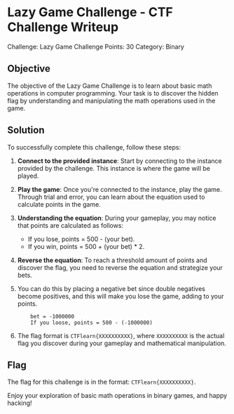 # Lazy Game Challenge - CTF Challenge Writeup

Challenge: Lazy Game Challenge
Points: 30
Category: Binary

## Objective
The objective of the Lazy Game Challenge is to learn about basic math operations in computer programming. Your task is to discover the hidden flag by understanding and manipulating the math operations used in the game.

## Solution
To successfully complete this challenge, follow these steps:

1. **Connect to the provided instance**: Start by connecting to the instance provided by the challenge. This instance is where the game will be played.

2. **Play the game**: Once you're connected to the instance, play the game. Through trial and error, you can learn about the equation used to calculate points in the game.

3. **Understanding the equation**: During your gameplay, you may notice that points are calculated as follows:
   - If you lose, points = 500 - (your bet).
   - If you win, points = 500 + (your bet) * 2.

4. **Reverse the equation**: To reach a threshold amount of points and discover the flag, you need to reverse the equation and strategize your bets.

5. You can do this by placing a negative bet since double negatives become positives, and this will make you lose the game, adding to your points.

    ```
        bet = -1000000
        If you loose, points = 500 - (-1000000)
    ```

8. The flag format is `CTFlearn{XXXXXXXXXX}`, where `XXXXXXXXXX` is the actual flag you discover during your gameplay and mathematical manipulation.

## Flag
The flag for this challenge is in the format: `CTFlearn{XXXXXXXXXX}`.

Enjoy your exploration of basic math operations in binary games, and happy hacking!
